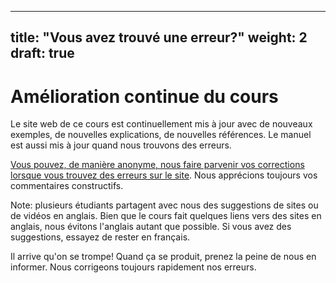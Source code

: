 
---
title: "Vous avez trouvé une erreur?"
weight: 2
draft: true
---



<h1>Amélioration continue du cours</h1>


<p>Le site web de ce cours est continuellement mis à jour avec de nouveaux exemples, de nouvelles explications, de nouvelles références. Le manuel est aussi mis à jour quand
nous trouvons des erreurs.</p>


<p><a href="https://docs.google.com/forms/d/e/1FAIpQLSe8pU6ypxDsx-cZjcMURa6o2LRG8NODa3qYIcWLNGU2RcvaWQ/viewform">Vous pouvez, de manière anonyme, nous faire parvenir vos corrections lorsque vous trouvez des erreurs sur le site</a>. Nous apprécions toujours vos commentaires constructifs.</p>

<p>Note: plusieurs étudiants partagent avec nous des suggestions de sites ou de vidéos en anglais. Bien que le cours fait quelques liens vers des sites en anglais, nous évitons l'anglais autant que possible. Si vous avez des suggestions, essayez de rester en français.</p>

<p>Il arrive qu'on se trompe! Quand ça se produit, prenez la peine de nous en informer. Nous corrigeons toujours rapidement nos erreurs.</p>